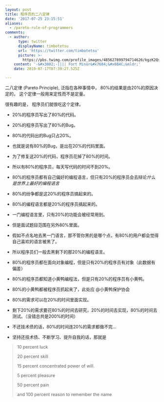 ```yaml
---
layout: post
title: 程序员的二八定律
date: '2017-07-25 23:15:51'
aliases:
  - /pareto-rule-of-programmers
comments:
  - author:
      type: twitter
      displayName: timbotetsu
      url: 'https://twitter.com/timbotetsu'
      picture: >-
        https://pbs.twimg.com/profile_images/485627899794714626/kgzK2Qsm_bigger.jpeg
    content: '-&#x3002;-|||| Fort Minor&#x7684;&#x6B4C;&mldr;'
    date: 2019-07-17T07:39:27.525Z

---
```


二八定律 (Pareto Principle),
泛指在各种事情中，
80%的结果是由20%的原因决定的，
这个定律一般用来定性而不是定量。

很有趣的是，
程序员们就很吃这个定律。

<!--MORE-->

* 20%的程序员写出了80%的代码。

* 20%的程序员写出了80%的Bug。

* 80%的代码出的Bug只占20%。

* 也就是说有80%的Bug，是出在20%的代码里面。

* 为了修复这20%的代码，程序员花掉了80%的时间。

* 所以有80%的程序员，每天写代码的时间不到20%。

* 80%的程序员都有自己偏好的编程语言，但只有20%的程序员会去辩论*什么是世界上最好的编程语言*

* 80%的纷争都是这20%的程序员搞起来的。

* 80%的编程语言都是20%的程序员搞起来的。

* 一门编程语言里，只有20%的功能会被经常用到。

* 但是面试题目范围在另外80%里面。

* 假如不点名地去黑一门语言，那不管你黑的是哪个点，有80%的用户都会觉得自己喜欢的语言被黑了。

* 所以程序员们一般去黑剩下的那20%的编程语言。

* 80%的程序员都在面向对象编程，但是只有20%的程序员有对象（此数据有偏差）

* 80%的程序员都知道小黄鸭编程法，但是只有20%的程序员有小黄鸭。

* 80%的小黄鸭都被程序员抓起来了，此处应 @小黄鸭保护协会

* 80%的需求可以在20%的时间里面实现。

* 剩下20%的需求要花80%的时间去研究，20%的时间去实现，80%的时间去测试。（没错总共是200%的时间）

* 不还技术债的话，80%的时间连20%的需求都做不完…

* 坚持还技术债、不断学习、提升自我的话，那就是

> 10 percent luck
>
> 20 percent skill
>
> 15 percent concentrated power of will.
>
> 5 percent pleasure
>
> 50 percent pain
>
> and 100 percent reason
> to remember the name

